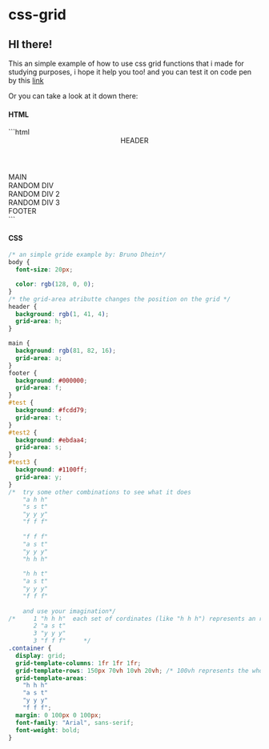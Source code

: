 <h1>css-grid</h1>
<h2>HI there!</h2>
This an simple example of how to use css grid functions that i made for studying purposes,
i hope it help you too!
and you can test it on code pen by this <a href="https://codepen.io/brunodhein/pen/vYYGqqq">link</a>

Or you can take a look at it down there:
<h4>HTML</h4>
```html
<!--an simple gride example by: Bruno Dhein-->
<!DOCTYPE html>
<html>
  <head>
    <meta charset="utf-8" />
    <link rel="stylesheet" href="css/global.css" />
    <link rel="stylesheet" href="css/reset.css" />
  </head>

  <body>
    <div class="container">
      <header>HEADER</header>
      <main>MAIN</main>
      <div id="test">RANDOM DIV</div>
      <div id="test2">RANDOM DIV 2</div>
      <div id="test3">RANDOM DIV 3</div>
      <footer>FOOTER</footer>
    </div>
  </body>
</html>
```

<h4>CSS</h4>

```css
/* an simple gride example by: Bruno Dhein*/
body {
  font-size: 20px;

  color: rgb(128, 0, 0);
}
/* the grid-area atributte changes the position on the grid */
header {
  background: rgb(1, 41, 4);
  grid-area: h;
}

main {
  background: rgb(81, 82, 16);
  grid-area: a;
}
footer {
  background: #000000;
  grid-area: f;
}
#test {
  background: #fcdd79;
  grid-area: t;
}
#test2 {
  background: #ebdaa4;
  grid-area: s;
}
#test3 {
  background: #1100ff;
  grid-area: y;
}
/*  try some other combinations to see what it does
    "a h h"
    "s s t"
    "y y y"
    "f f f"
    
    "f f f"
    "a s t"
    "y y y"
    "h h h"
    
    "h h t"
    "a s t"
    "y y y"
    "f f f"
    
    and use your imagination*/
/*     1 "h h h"  each set of cordinates (like "h h h") represents an row and each cordinate (like "h") represents an column
       2 "a s t"
       3 "y y y"
       3 "f f f"     */
.container {
  display: grid;
  grid-template-columns: 1fr 1fr 1fr;
  grid-template-rows: 150px 70vh 10vh 20vh; /* 100vh represents the whole page so each 1vh it's one part of the page and so on */
  grid-template-areas:
    "h h h"
    "a s t"
    "y y y"
    "f f f";
  margin: 0 100px 0 100px;
  font-family: "Arial", sans-serif;
  font-weight: bold;
}

```
